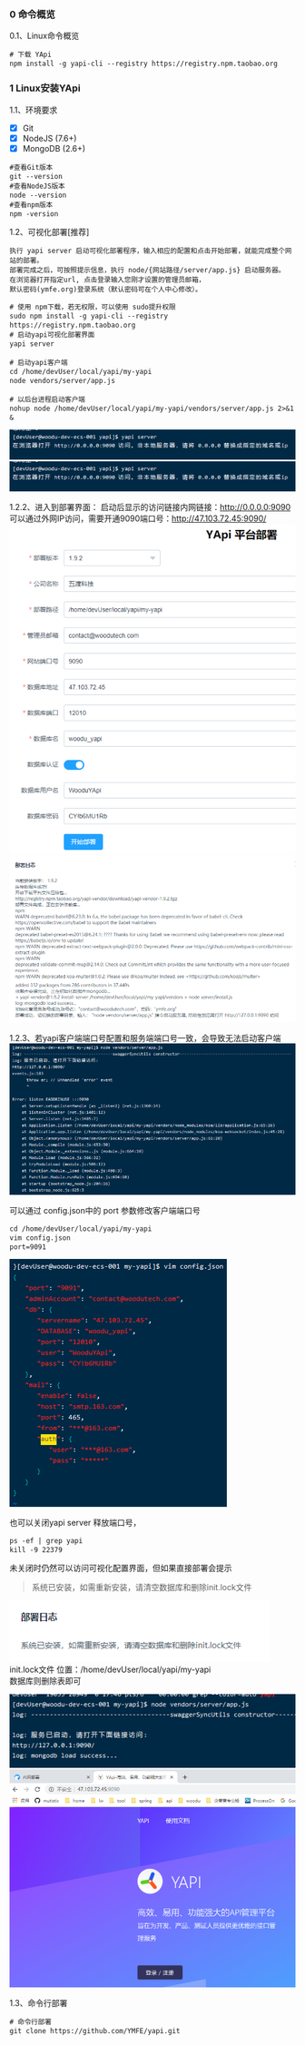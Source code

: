 ### 0 命令概览
0.1、Linux命令概览
```Shell
# 下载 YApi
npm install -g yapi-cli --registry https://registry.npm.taobao.org
```

### 1 Linux安装YApi
1.1、环境要求
- [x] Git
- [x] NodeJS (7.6+) 
- [x] MongoDB (2.6+)
```Shell
#查看Git版本
git --version
#查看NodeJS版本
node --version
#查看npm版本
npm -version
```

1.2、可视化部署[推荐]  
```
执行 yapi server 启动可视化部署程序，输入相应的配置和点击开始部署，就能完成整个网站的部署。  
部署完成之后，可按照提示信息，执行 node/{网站路径/server/app.js} 启动服务器。
在浏览器打开指定url, 点击登录输入您刚才设置的管理员邮箱，
默认密码(ymfe.org)登录系统（默认密码可在个人中心修改）。
```
```Shell
# 使用 npm下载，若无权限，可以使用 sudo提升权限
sudo npm install -g yapi-cli --registry https://registry.npm.taobao.org
# 启动yapi可视化部署界面
yapi server

# 启动yapi客户端
cd /home/devUser/local/yapi/my-yapi
node vendors/server/app.js

# 以后台进程启动客户端
nohup node /home/devUser/local/yapi/my-yapi/vendors/server/app.js 2>&1 &
```

![启动yapi服务端](Develop/YApi/images/02-1.2.2.1-启动yapi服务端.png)  
![启动yapi服务端](https://github.com/mutistic/mutistic.summarize/blob/master/Develop/YApi/images/02-1.2.2.1-启动yapi服务端.png)  


1.2.2、进入到部署界面：
启动后显示的访问链接内网链接：http://0.0.0.0:9090  
可以通过外网IP访问，需要开通9090端口号：http://47.103.72.45:9090/  
![控制台配置部署信息](images/02-1.2.2.2-控制台配置部署信息.png)  
![控制台启动部署](images/02-1.2.2.3-控制台启动部署.png)  

1.2.3、若yapi客户端端口号配置和服务端端口号一致，会导致无法启动客户端  
![客户端启动失败](images/02-1.2.3.1-客户端启动失败.png)

可以通过 config.json中的 port 参数修改客户端端口号
```Shell
cd /home/devUser/local/yapi/my-yapi
vim config.json
port=9091
```
![修改客户端端口号](images/02-1.2.3.2-修改客户端端口号.png)

也可以关闭yapi server 释放端口号，
```Shell
ps -ef | grep yapi
kill -9 22379
```
未关闭时仍然可以访问可视化配置界面，但如果直接部署会提示
> 系统已安装，如需重新安装，请清空数据库和删除init.lock文件  

![重新部署](images/02-1.2.3.3-重新部署.png)  
init.lock文件 位置：/home/devUser/local/yapi/my-yapi  
数据库则删除表即可

![客户端启动成功](images/02-1.2.3.4-客户端启动成功.png)  
![访问yapi客户端](images/02-1.2.3.5-访问yapi客户端.png)    


1.3、命令行部署
```Shell
# 命令行部署
git clone https://github.com/YMFE/yapi.git
```

